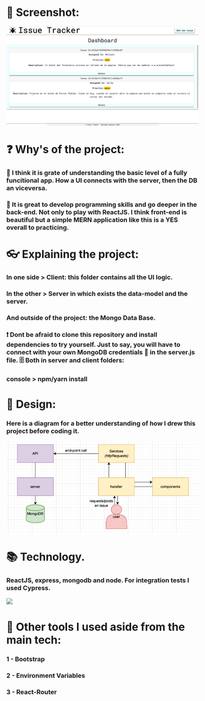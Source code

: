 # 📱 Screenshot:
<img src="images/screenshot.png" >


# ❓ Why's of the project:
### 🤔 I think it is grate of understanding the basic level of a fully funcitional app. How a UI connects with the server, then the DB an viceversa.
### 🚀 It is great to develop programming skills and go deeper in the back-end. Not only to play with ReactJS. I think front-end is beautiful but a simple MERN application like this is a YES overall to practicing.

# 👓 Explaining the project:
### In one side > Client: this folder contains all the UI logic.
### In the other > Server in which exists the data-model and the server.
### And outside of the project: the Mongo Data Base.
### ❗ Dont be afraid to clone this repository and install dependencies to try yourself. Just to say, you will have to connect with your own MongoDB credentials 🔐 in the server.js file. 🗄️ Both in server and client folders:
### console > npm/yarn install

# 📝 Design:
### Here is a diagram for a better understanding of how I drew this project before coding it.
<img src="images/diagrama.png">

# 📚 Technology.
### ReactJS, express, mongodb and node. For integration tests I used Cypress.
<img src="images/icons.png">

# 🧰 Other tools I used aside from the main tech:
### 1 - Bootstrap
### 2 - Environment Variables
### 3 - React-Router

